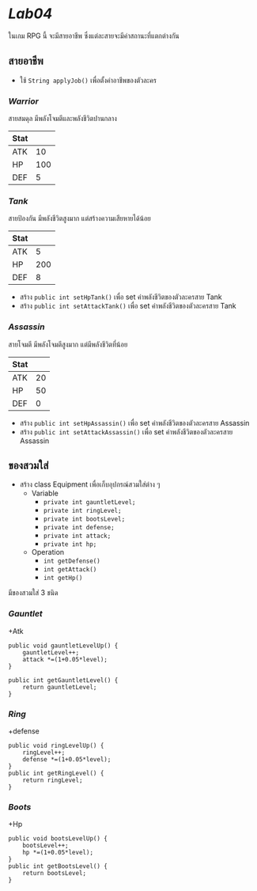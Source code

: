 # *Lab04*

ในเกม RPG นี้ จะมีสายอาชีพ ซึ่งแต่ละสายจะมีค่าสถานะที่แตกต่างกัน

## สายอาชีพ
- ใช้ `String applyJob()` เพื่อตั้งค่าอาชีพของตัวละคร
### *Warrior*
สายสมดุล มีพลังโจมตีและพลังชีวิตปานกลาง

| **Stat** |     |
|----------|-----|
| ATK      | 10  |
| HP       | 100 |
| DEF     | 5 |


### *Tank*
สายป้องกัน มีพลังชีวิตสูงมาก แต่สร้างความเสียหายได้น้อย

| **Stat** |     |
|----------|-----|
| ATK      | 5  |
| HP       | 200 |
| DEF     | 8 |

- สร้าง `public int setHpTank()` เพื่อ set ค่าพลังชีวิตของตัวละครสาย Tank
- สร้าง `public int setAttackTank()` เพื่อ set ค่าพลังชีวิตของตัวละครสาย Tank

### *Assassin*
สายโจมตี มีพลังโจมตีสูงมาก แต่มีพลังชีวิตที่น้อย

| **Stat** |     |
|----------|-----|
| ATK      | 20  |
| HP       | 50 |
| DEF     | 0 |

- สร้าง `public int setHpAssassin()` เพื่อ set ค่าพลังชีวิตของตัวละครสาย Assassin
- สร้าง `public int setAttackAssassin()` เพื่อ set ค่าพลังชีวิตของตัวละครสาย Assassin


## ของสวมใส่
- สร้าง class Equipment เพื่อเก็บอุปกรณ์สวมใส่ต่าง ๆ
  - Variable
    - `private int gauntletLevel;`
    - `private int ringLevel;`
    - `private int bootsLevel;`
    - `private int defense;`
    - `private int attack;`
    - `private int hp;`
  - Operation
    - `int getDefense()`
    - `int getAttack()`
    - `int getHp()`

มีของสวมใส่ 3 ชนิด
### *Gauntlet*
+Atk

    public void gauntletLevelUp() {
        gauntletLevel++;
        attack *=(1+0.05*level);
    }

    public int getGauntletLevel() {
        return gauntletLevel;
    }

### *Ring*
+defense

    public void ringLevelUp() {
        ringLevel++;
        defense *=(1+0.05*level);
    }
    public int getRingLevel() {
        return ringLevel;
    }

### *Boots*
+Hp

    public void bootsLevelUp() {
        bootsLevel++;
        hp *=(1+0.05*level);
    }
    public int getBootsLevel() {
        return bootsLevel;
    }
